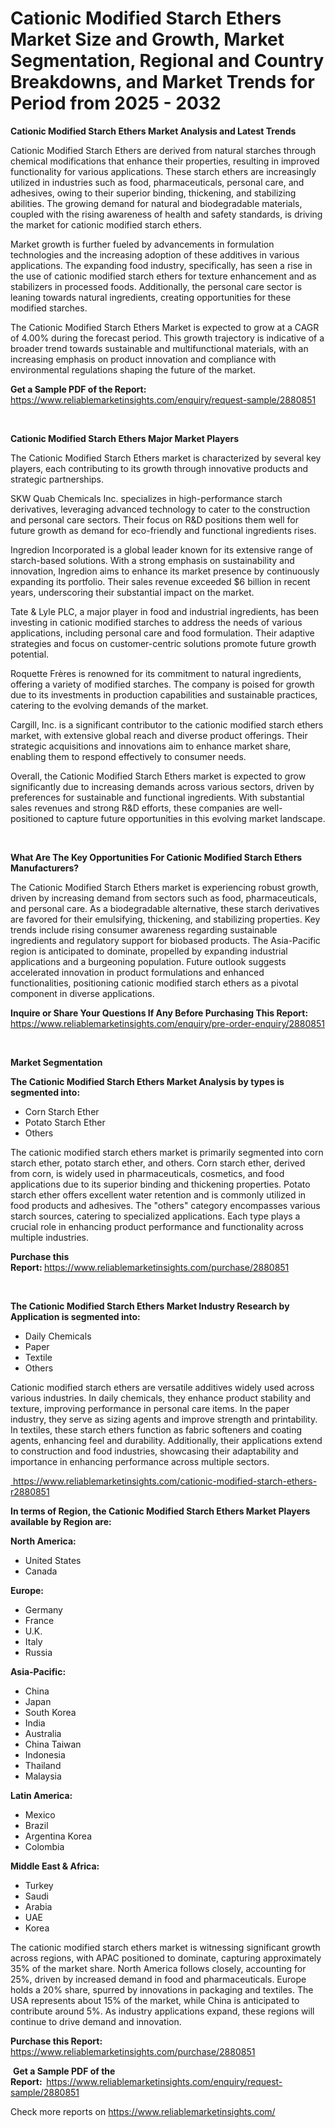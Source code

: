 <p><h1>Cationic Modified Starch Ethers Market Size and Growth, Market Segmentation, Regional and Country Breakdowns, and Market Trends for Period from 2025 -  2032</h1></p><p><strong>Cationic Modified Starch Ethers Market Analysis and Latest Trends</strong></p>
<p><p>Cationic Modified Starch Ethers are derived from natural starches through chemical modifications that enhance their properties, resulting in improved functionality for various applications. These starch ethers are increasingly utilized in industries such as food, pharmaceuticals, personal care, and adhesives, owing to their superior binding, thickening, and stabilizing abilities. The growing demand for natural and biodegradable materials, coupled with the rising awareness of health and safety standards, is driving the market for cationic modified starch ethers.</p><p>Market growth is further fueled by advancements in formulation technologies and the increasing adoption of these additives in various applications. The expanding food industry, specifically, has seen a rise in the use of cationic modified starch ethers for texture enhancement and as stabilizers in processed foods. Additionally, the personal care sector is leaning towards natural ingredients, creating opportunities for these modified starches.</p><p>The Cationic Modified Starch Ethers Market is expected to grow at a CAGR of 4.00% during the forecast period. This growth trajectory is indicative of a broader trend towards sustainable and multifunctional materials, with an increasing emphasis on product innovation and compliance with environmental regulations shaping the future of the market.</p></p>
<p><strong>Get a Sample PDF of the Report:&nbsp;</strong> <a href="https://www.reliablemarketinsights.com/enquiry/request-sample/2880851?utm_campaign=2939&utm_medium=2&utm_source=Github&utm_content=ia&utm_term=12032025&utm_id=cationic-modified-starch-ethers">https://www.reliablemarketinsights.com/enquiry/request-sample/2880851</a></p>
<p>&nbsp;</p>
<p><strong>Cationic Modified Starch Ethers Major Market Players</strong></p>
<p><p>The Cationic Modified Starch Ethers market is characterized by several key players, each contributing to its growth through innovative products and strategic partnerships. </p><p>SKW Quab Chemicals Inc. specializes in high-performance starch derivatives, leveraging advanced technology to cater to the construction and personal care sectors. Their focus on R&D positions them well for future growth as demand for eco-friendly and functional ingredients rises.</p><p>Ingredion Incorporated is a global leader known for its extensive range of starch-based solutions. With a strong emphasis on sustainability and innovation, Ingredion aims to enhance its market presence by continuously expanding its portfolio. Their sales revenue exceeded $6 billion in recent years, underscoring their substantial impact on the market.</p><p>Tate & Lyle PLC, a major player in food and industrial ingredients, has been investing in cationic modified starches to address the needs of various applications, including personal care and food formulation. Their adaptive strategies and focus on customer-centric solutions promote future growth potential.</p><p>Roquette Frères is renowned for its commitment to natural ingredients, offering a variety of modified starches. The company is poised for growth due to its investments in production capabilities and sustainable practices, catering to the evolving demands of the market.</p><p>Cargill, Inc. is a significant contributor to the cationic modified starch ethers market, with extensive global reach and diverse product offerings. Their strategic acquisitions and innovations aim to enhance market share, enabling them to respond effectively to consumer needs.</p><p>Overall, the Cationic Modified Starch Ethers market is expected to grow significantly due to increasing demands across various sectors, driven by preferences for sustainable and functional ingredients. With substantial sales revenues and strong R&D efforts, these companies are well-positioned to capture future opportunities in this evolving market landscape.</p></p>
<p>&nbsp;</p>
<p><strong>What Are The Key Opportunities For Cationic Modified Starch Ethers Manufacturers?</strong></p>
<p><p>The Cationic Modified Starch Ethers market is experiencing robust growth, driven by increasing demand from sectors such as food, pharmaceuticals, and personal care. As a biodegradable alternative, these starch derivatives are favored for their emulsifying, thickening, and stabilizing properties. Key trends include rising consumer awareness regarding sustainable ingredients and regulatory support for biobased products. The Asia-Pacific region is anticipated to dominate, propelled by expanding industrial applications and a burgeoning population. Future outlook suggests accelerated innovation in product formulations and enhanced functionalities, positioning cationic modified starch ethers as a pivotal component in diverse applications.</p></p>
<p><strong>Inquire or Share Your Questions If Any Before Purchasing This Report:</strong> <a href="https://www.reliablemarketinsights.com/enquiry/pre-order-enquiry/2880851?utm_campaign=2939&utm_medium=2&utm_source=Github&utm_content=ia&utm_term=12032025&utm_id=cationic-modified-starch-ethers">https://www.reliablemarketinsights.com/enquiry/pre-order-enquiry/2880851</a></p>
<p>&nbsp;</p>
<p><strong>Market Segmentation</strong></p>
<p><strong>The Cationic Modified Starch Ethers Market Analysis by types is segmented into:</strong></p>
<p><ul><li>Corn Starch Ether</li><li>Potato Starch Ether</li><li>Others</li></ul></p>
<p><p>The cationic modified starch ethers market is primarily segmented into corn starch ether, potato starch ether, and others. Corn starch ether, derived from corn, is widely used in pharmaceuticals, cosmetics, and food applications due to its superior binding and thickening properties. Potato starch ether offers excellent water retention and is commonly utilized in food products and adhesives. The "others" category encompasses various starch sources, catering to specialized applications. Each type plays a crucial role in enhancing product performance and functionality across multiple industries.</p></p>
<p><strong>Purchase this Report:&nbsp;</strong><a href="https://www.reliablemarketinsights.com/purchase/2880851?utm_campaign=2939&utm_medium=2&utm_source=Github&utm_content=ia&utm_term=12032025&utm_id=cationic-modified-starch-ethers">https://www.reliablemarketinsights.com/purchase/2880851</a></p>
<p>&nbsp;</p>
<p><strong>The Cationic Modified Starch Ethers Market Industry Research by Application is segmented into:</strong></p>
<p><ul><li>Daily Chemicals</li><li>Paper</li><li>Textile</li><li>Others</li></ul></p>
<p><p>Cationic modified starch ethers are versatile additives widely used across various industries. In daily chemicals, they enhance product stability and texture, improving performance in personal care items. In the paper industry, they serve as sizing agents and improve strength and printability. In textiles, these starch ethers function as fabric softeners and coating agents, enhancing feel and durability. Additionally, their applications extend to construction and food industries, showcasing their adaptability and importance in enhancing performance across multiple sectors.</p></p>
<p><a href="https://www.reliablemarketinsights.com/cationic-modified-starch-ethers-r2880851?utm_campaign=2939&utm_medium=2&utm_source=Github&utm_content=ia&utm_term=12032025&utm_id=cationic-modified-starch-ethers">&nbsp;https://www.reliablemarketinsights.com/cationic-modified-starch-ethers-r2880851</a></p>
<p><strong>In terms of Region, the Cationic Modified Starch Ethers Market Players available by Region are:</strong></p>
<p>
    <p> <strong> North America: </strong>
        <ul>
            <li>United States</li>
            <li>Canada</li>
        </ul>
        </p> 
    <p> <strong> Europe: </strong>
        <ul>
            <li>Germany</li>
            <li>France</li>
            <li>U.K.</li>
            <li>Italy</li>
            <li>Russia</li>
        </ul>
        </p> 
    <p> <strong> Asia-Pacific: </strong>
        <ul>
            <li>China</li>
            <li>Japan</li>
            <li>South Korea</li>
            <li>India</li>
            <li>Australia</li>
            <li>China Taiwan</li>
            <li>Indonesia</li>
            <li>Thailand</li>
            <li>Malaysia</li>
        </ul>
        </p> 
    <p> <strong> Latin America: </strong>
        <ul>
            <li>Mexico</li>
            <li>Brazil</li>
            <li>Argentina Korea</li>
            <li>Colombia</li>
        </ul>
        </p> 
    <p> <strong> Middle East & Africa: </strong>
        <ul>
            <li>Turkey</li>
            <li>Saudi</li>
            <li>Arabia</li>
            <li>UAE</li>
            <li>Korea</li>
        </ul>
    </p>
    </p>
<p><p>The cationic modified starch ethers market is witnessing significant growth across regions, with APAC positioned to dominate, capturing approximately 35% of the market share. North America follows closely, accounting for 25%, driven by increased demand in food and pharmaceuticals. Europe holds a 20% share, spurred by innovations in packaging and textiles. The USA represents about 15% of the market, while China is anticipated to contribute around 5%. As industry applications expand, these regions will continue to drive demand and innovation.</p></p>
<p><strong>Purchase this Report: </strong><a href="https://www.reliablemarketinsights.com/purchase/2880851?utm_campaign=2939&utm_medium=2&utm_source=Github&utm_content=ia&utm_term=12032025&utm_id=cationic-modified-starch-ethers">https://www.reliablemarketinsights.com/purchase/2880851</a></p>
<p>&nbsp;<strong>Get a Sample PDF of the Report:&nbsp;&nbsp;</strong><a href="https://www.reliablemarketinsights.com/enquiry/request-sample/2880851?utm_campaign=2939&utm_medium=2&utm_source=Github&utm_content=ia&utm_term=12032025&utm_id=cationic-modified-starch-ethers">https://www.reliablemarketinsights.com/enquiry/request-sample/2880851</a></p>
<p><strong></strong></p>
<p>Check more reports on <a href="https://www.reliablemarketinsights.com/?utm_campaign=2939&utm_medium=2&utm_source=Github&utm_content=ia&utm_term=12032025&utm_id=cationic-modified-starch-ethers">https://www.reliablemarketinsights.com/</a></p>